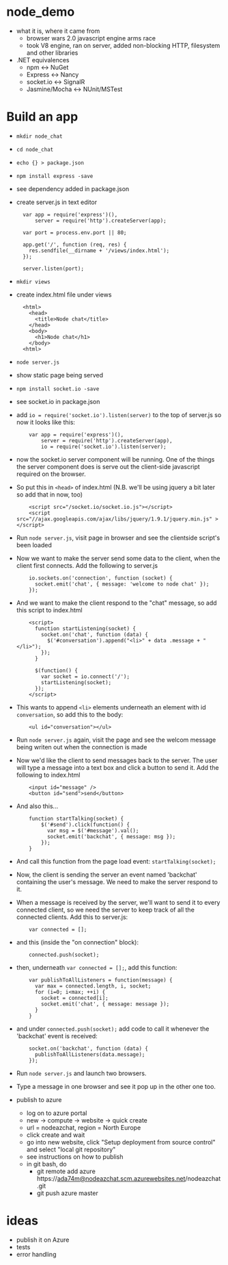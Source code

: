 node_demo
=========

* what it is, where it came from
	* browser wars 2.0 javascript engine arms race
	* took V8 engine, ran on server, added non-blocking HTTP, filesystem and other libraries
* .NET equivalences
	* npm <-> NuGet
	* Express <-> Nancy
	* socket.io <-> SignalR
	* Jasmine/Mocha <-> NUnit/MSTest

Build an app
============
* `mkdir node_chat` 
* `cd node_chat` 
* `echo {} > package.json`
* `npm install express -save`
* see dependency added in package.json
* create server.js in text editor

        var app = require('express')(), 
            server = require('http').createServer(app);

        var port = process.env.port || 80;

        app.get('/', function (req, res) {
          res.sendfile(__dirname + '/views/index.html');
        });

        server.listen(port);

* `mkdir views`
* create index.html file under views
  
        <html>
          <head>
            <title>Node chat</title>
          </head>
          <body>
            <h1>Node chat</h1>
          </body>
        <html>

*  `node server.js`
* show static page being served
* `npm install socket.io -save`
* see socket.io in package.json
* add `io = require('socket.io').listen(server)` to the top of server.js so now it looks like this:

          var app = require('express')(), 
              server = require('http').createServer(app),
              io = require('socket.io').listen(server);

* now the socket.io server component will be running. One of the things the server component does is serve out the client-side javascript required on the browser.
* So put this in `<head>` of index.html (N.B. we'll be using jquery a bit later so add that in now, too)

          <script src="/socket.io/socket.io.js"></script>
          <script src="//ajax.googleapis.com/ajax/libs/jquery/1.9.1/jquery.min.js" ></script>

* Run `node server.js`, visit page in browser and see the clientside script's been loaded
* Now we want to make the server send some data to the client, when the client first connects. Add the following to server.js

          io.sockets.on('connection', function (socket) {
            socket.emit('chat', { message: 'welcome to node chat' });
          });

* And we want to make the client respond to the "chat" message, so add this script to index.html

          <script>
            function startListening(socket) {
              socket.on('chat', function (data) {
                $('#conversation').append("<li>" + data .message + "</li>"); 
              });
            }

            $(function() {
              var socket = io.connect('/');
              startListening(socket);
            });
          </script>

* This wants to append `<li>` elements underneath an element with id `conversation`, so add this to the body:

          <ul id="conversation"></ul>

* Run `node server.js` again, visit the page and see the welcom message being writen out when the connection is made 
* Now we'd like the client to send messages back to the server. The user will type a message into a text box and click a button to send it. Add the following to index.html

          <input id="message" />
          <button id="send">send</button>

* And also this...

          function startTalking(socket) {
              $('#send').click(function() {
                var msg = $('#message').val();
                socket.emit('backchat', { message: msg });
              });
          }

* And call this function from the page load event: `startTalking(socket);`
* Now, the client is sending the server an event named 'backchat' containing the user's message. We need to make the server respond to it.
* When a message is received by the server, we'll want to send it to every connected client, so we need the server to keep track of all the connected clients. Add this to server.js:

          var connected = [];

* and this (inside the "on connection" block):

          connected.push(socket);

* then, underneath `var connected = [];`, add this function:

          var publishToAllListeners = function(message) {
            var max = connected.length, i, socket;
            for (i=0; i<max; ++i) {
              socket = connected[i];
              socket.emit('chat', { message: message });
            }
          }

* and under `connected.push(socket);` add code to call it whenever the 'backchat' event is received:

          socket.on('backchat', function (data) {
            publishToAllListeners(data.message);
          });

* Run `node server.js` and launch two browsers.
* Type a message in one browser and see it pop up in the other one too.


* publish to azure
  * log on to azure portal
  * new ->  compute -> website -> quick create 
  * url = nodeazchat, region = North Europe 
  * click create and wait
  * go into new website, click "Setup deployment from source control" and select "local git repository"
  * see instructions on how to publish
  * in git bash, do 
    * git remote add azure https://ada74m@nodeazchat.scm.azurewebsites.net/nodeazchat.git
    * git push azure master 

ideas
=====

* publish it on Azure
* tests
* error handling
